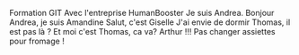 Formation GIT
Avec l'entreprise HumanBooster
Je suis Andrea.
Bonjour Andrea, je suis Amandine
Salut, c'est Giselle
J'ai envie de dormir
Thomas, il est pas là ?
Et moi c'est Thomas, ca va?
Arthur !!! Pas changer assiettes pour fromage !
